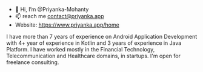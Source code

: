 - 👋 Hi, I’m @Priyanka-Mohanty
- 📫 reach me contact@priyanka.app
- Website: https://www.priyanka.app/home

I have more than 7 years of experience on Android Application Development with 4+ year of experience in Kotlin and 3 years of experience in Java Platform.
I have worked mostly in the Financial Technology, Telecommunication and Healthcare domains, in startups. I'm open for freelance consulting.


